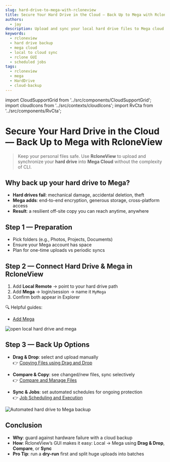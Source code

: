 ```yaml
---
slug: hard-drive-to-mega-with-rcloneview
title: Secure Your Hard Drive in the Cloud — Back Up to Mega with RcloneView
authors:
  - jay
description: Upload and sync your local hard drive files to Mega cloud with RcloneView’s visual interface—protect data against failures and access anywhere.
keywords:
  - rcloneview
  - hard drive backup
  - mega cloud
  - local to cloud sync
  - rclone GUI
  - scheduled jobs
tags:
  - rcloneview
  - mega
  - HardDrive
  - cloud-backup
---
```


import CloudSupportGrid from '../src/components/CloudSupportGrid';
import cloudIcons from '../src/contexts/cloudIcons';
import RvCta from '../src/components/RvCta';

# Secure Your Hard Drive in the Cloud — Back Up to Mega with RcloneView

> Keep your personal files safe. Use **RcloneView** to upload and synchronize your **hard drive** into **Mega Cloud** without the complexity of CLI.

<!-- truncate -->
## Why back up your hard drive to Mega?

- **Hard drives fail**: mechanical damage, accidental deletion, theft  
- **Mega adds**: end-to-end encryption, generous storage, cross-platform access  
- **Result**: a resilient off-site copy you can reach anytime, anywhere  

<!-- Obsidian note: CTA 컴포넌트 -->
<RvCta imageSrc="/img/rcloneview-preview.png" downloadUrl="https://rcloneview.com/src/download.html" />

## Step 1 — Preparation

- Pick folders (e.g., Photos, Projects, Documents)  
- Ensure your Mega account has space  
- Plan for one-time uploads vs periodic syncs  


## Step 2 — Connect Hard Drive & Mega in RcloneView

1. Add **Local Remote** → point to your hard drive path  
2. Add **Mega** → login/session → name it `MyMega`  
3. Confirm both appear in Explorer  

🔍 Helpful guides:  
- [Add Mega](/support/howto/remote-storage-connection-settings/mega)

<img src="/support/images/en/blog/open-local-hard-drive-and-mega.png" alt="open local hard drive and mega" class="img-medium img-center" />

## Step 3 — Back Up Options

- **Drag & Drop**: select and upload manually  
👉 [Copying Files using Drag and Drop](/support/howto/rcloneview-basic/browse-and-manage-remote-storage#copying-files-using-drag-and-drop)  

- **Compare & Copy**: see changed/new files, sync selectively  
👉 [Compare and Manage Files](/support/howto/rcloneview-basic/compare-folder-contents#compare-results-and-manage-files)  

- **Sync & Jobs**: set automated schedules for ongoing protection  
👉 [Job Scheduling and Execution](/support/howto/rcloneview-advanced/job-scheduling-and-execution)  

<img src="/support/images/en/howto/rcloneview-basic/job-run-click.png" alt="Automated hard drive to Mega backup" class="img-medium img-center" />

## Conclusion

- **Why**: guard against hardware failure with a cloud backup  
- **How**: RcloneView’s GUI makes it easy: Local → Mega using **Drag & Drop**, **Compare**, or **Sync**  
- **Pro Tip**: run a **dry-run** first and split huge uploads into batches  


<CloudSupportGrid />